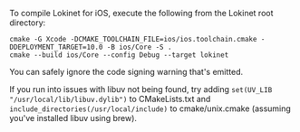To compile Lokinet for iOS, execute the following from the Lokinet root directory:

```
cmake -G Xcode -DCMAKE_TOOLCHAIN_FILE=ios/ios.toolchain.cmake -DDEPLOYMENT_TARGET=10.0 -B ios/Core -S .
cmake --build ios/Core --config Debug --target lokinet
```

You can safely ignore the code signing warning that's emitted.

If you run into issues with libuv not being found, try adding `set(UV_LIB "/usr/local/lib/libuv.dylib")` to CMakeLists.txt and `include_directories(/usr/local/include)` to cmake/unix.cmake (assuming you've installed libuv using brew).
